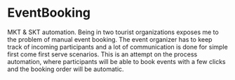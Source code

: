 # EventBooking
MKT &amp; SKT automation. Being in two tourist organizations exposes me to the problem of manual event booking. The event organizer 
has to keep track of incoming participants and a lot of communication is done for simple first come first serve scenarios. This is an attempt on the process automation, where participants will be able to book events with a few clicks and the booking order will be automatic. 
